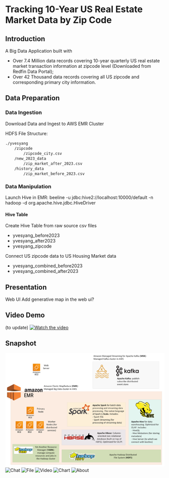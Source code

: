 # Tracking 10-Year US Real Estate Market Data by Zip Code

## Introduction
A Big Data Application built with
- Over 7.4 Million data records covering 10-year quarterly US real estate market transaction information at zipcode level (Downloaded from Redfin Data Portal);
- Over 42 Thousand data records covering all US zipcode and corresponding primary city information.

## Data Preparation
### Data Ingestion
Download Data and Ingest to AWS EMR Cluster

HDFS File Structure:
```
./yvesyang
    /zipcode
        /zipcode_city.csv
    /new_2023_data
        /zip_market_after_2023.csv
    /history_data
        /zip_market_before_2023.csv
```
### Data Manipulation
Launch Hive in EMR: beeline -u jdbc:hive2://localhost:10000/default -n hadoop -d org.apache.hive.jdbc.HiveDriver

#### Hive Table
Create Hive Table from raw source csv files
- yvesyang_before2023
- yvesyang_after2023
- yvesyang_zipcode

Connect US zipcode data to US Housing Market data
- yvesyang_combined_before2023
- yvesyang_combined_after2023


## Presentation
Web UI
Add generative map in the web ui?


## Video Demo
(to update)
[![Watch the video](https://img.youtube.com/vi/mTe6FmaFXeo/0.jpg)](https://youtu.be/mTe6FmaFXeo)

## Snapshot
![Tech Stack](./app_snapshots/components.png)
![Chat](./app_snapshots/Prediction.png)
![File](./app_snapshots/Prediction.png)
![Video](./app_snapshots/Prediction.png)
![Chart](./app_snapshots/Prediction.png)
![About](./app_snapshots/Prediction.png)